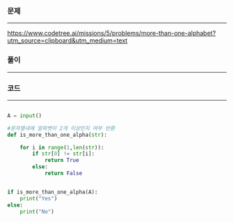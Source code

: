 ### 문제

---

https://www.codetree.ai/missions/5/problems/more-than-one-alphabet?utm_source=clipboard&utm_medium=text

### 풀이

---

### 코드

---

```python

A = input()

#문자열내에 알파벳이 2개 이상인지 여부 반환
def is_more_than_one_alpha(str):

    for i in range(1,len(str)):
        if str[0] != str[i]:
            return True
        else:
            return False


if is_more_than_one_alpha(A):
    print("Yes")
else:
    print("No")


```
